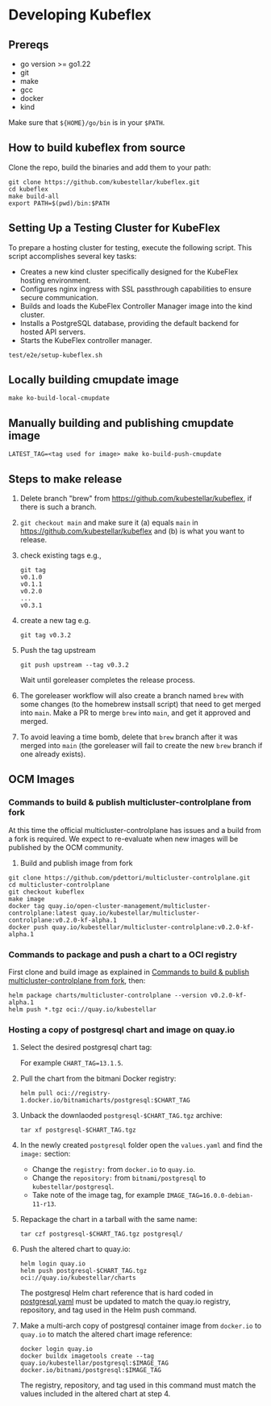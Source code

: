 # Developing Kubeflex

## Prereqs

- go version >= go1.22
- git
- make
- gcc
- docker
- kind

Make sure that `${HOME}/go/bin` is in your `$PATH`.

## How to build kubeflex from source

Clone the repo, build the binaries and add them to your path:

```shell
git clone https://github.com/kubestellar/kubeflex.git
cd kubeflex
make build-all
export PATH=$(pwd)/bin:$PATH
```

## Setting Up a Testing Cluster for KubeFlex

To prepare a hosting cluster for testing, execute the following script.
This script accomplishes several key tasks:

- Creates a new kind cluster specifically designed for the KubeFlex hosting environment.
- Configures nginx ingress with SSL passthrough capabilities to ensure secure communication.
- Builds and loads the KubeFlex Controller Manager image into the kind cluster.
- Installs a PostgreSQL database, providing the default backend for hosted API servers.
- Starts the KubeFlex controller manager.

```shell
test/e2e/setup-kubeflex.sh
```

##  Locally building cmupdate image

```shell
make ko-build-local-cmupdate
```

## Manually building and publishing cmupdate image

```shell
LATEST_TAG=<tag used for image> make ko-build-push-cmupdate
```

## Steps to make release

1. Delete branch "brew" from https://github.com/kubestellar/kubeflex, if there is such a branch.

1. `git checkout main` and make sure it (a) equals `main` in https://github.com/kubestellar/kubeflex and (b) is what you want to release.

1. check existing tags e.g.,
   ```
   git tag
   v0.1.0
   v0.1.1
   v0.2.0
   ...
   v0.3.1
   ```
1. create a new tag e.g.
   ```
   git tag v0.3.2
   ```
1. Push the tag upstream
   ```
   git push upstream --tag v0.3.2
   ```
   Wait until goreleaser completes the release process.

1. The goreleaser workflow will also create a branch named `brew` with some changes (to the homebrew instsall script) that need to get merged into `main`. Make a PR to merge `brew` into `main`, and get it approved and merged.

1. To avoid leaving a time bomb, delete that `brew` branch after it was merged into `main` (the goreleaser will fail to create the new `brew` branch if one already exists).


## OCM Images

### Commands to build & publish multicluster-controlplane from fork

At this time the official multicluster-controlplane has issues and a build from
a fork is required. We expect to re-evaluate when new images will be published
by the OCM community.

1. Build and publish image from fork

```shell
git clone https://github.com/pdettori/multicluster-controlplane.git
cd multicluster-controlplane
git checkout kubeflex
make image
docker tag quay.io/open-cluster-management/multicluster-controlplane:latest quay.io/kubestellar/multicluster-controlplane:v0.2.0-kf-alpha.1
docker push quay.io/kubestellar/multicluster-controlplane:v0.2.0-kf-alpha.1
```
### Commands to package and push a chart to a OCI registry

First clone and build image as explained in [Commands to build & publish multicluster-controlplane from fork](#commands-to-build--publish-multicluster-controlplane-from-fork), then:

```shell
helm package charts/multicluster-controlplane --version v0.2.0-kf-alpha.1
helm push *.tgz oci://quay.io/kubestellar
```

### Hosting a copy of postgresql chart and image on quay.io

1. Select the desired postgresql chart tag:

   For example `CHART_TAG=13.1.5`.

2. Pull the chart from the bitmani Docker registry:

   ```shell
   helm pull oci://registry-1.docker.io/bitnamicharts/postgresql:$CHART_TAG
   ```

3. Unback the downlaoded `postgresql-$CHART_TAG.tgz` archive:

   ```shell
   tar xf postgresql-$CHART_TAG.tgz
   ```

4. In the newly created `postgresql` folder open the `values.yaml` and find the `image:` section:

   - Change the `registry:` from `docker.io` to `quay.io`.
   - Change the `repository:` from `bitnami/postgresql` to `kubestellar/postgresql`.
   - Take note of the image tag, for example `IMAGE_TAG=16.0.0-debian-11-r13`.

5. Repackage the chart in a tarball with the same name:

   ```shell
   tar czf postgresql-$CHART_TAG.tgz postgresql/
   ```

6. Push the altered chart to quay.io:

   ```shell
   helm login quay.io
   helm push postgresql-$CHART_TAG.tgz oci://quay.io/kubestellar/charts
   ```

   The postgresql Helm chart reference that is hard coded in [postgresql.yaml](../chart/templates/postgresql.yaml) must be updated to match the quay.io registry, repository, and tag used in the Helm push command.

7. Make a multi-arch copy of postgresql container image from `docker.io` to `quay.io` to match the altered chart image reference:

   ```shell
   docker login quay.io
   docker buildx imagetools create --tag quay.io/kubestellar/postgresql:$IMAGE_TAG docker.io/bitnami/postgresql:$IMAGE_TAG
   ```

   The registry, repository, and tag used in this command must match the values included in the altered chart at step 4.
